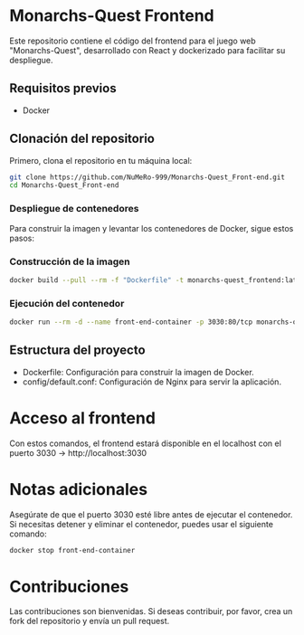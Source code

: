 # Monarchs-Quest Frontend

Este repositorio contiene el código del frontend para el juego web "Monarchs-Quest", desarrollado con React y dockerizado para facilitar su despliegue.

## Requisitos previos

- Docker

## Clonación del repositorio

Primero, clona el repositorio en tu máquina local:

```bash
git clone https://github.com/NuMeRo-999/Monarchs-Quest_Front-end.git
cd Monarchs-Quest_Front-end
```
### Despliegue de contenedores
Para construir la imagen y levantar los contenedores de Docker, sigue estos pasos:

### Construcción de la imagen
```bash
docker build --pull --rm -f "Dockerfile" -t monarchs-quest_frontend:latest .
```
### Ejecución del contenedor
```bash
docker run --rm -d --name front-end-container -p 3030:80/tcp monarchs-quest_frontend:latest
```
## Estructura del proyecto
 - Dockerfile: Configuración para construir la imagen de Docker.
 - config/default.conf: Configuración de Nginx para servir la aplicación.
   
# Acceso al frontend
  Con estos comandos, el frontend estará disponible en el localhost con el puerto 3030 -> http://localhost:3030

# Notas adicionales
  Asegúrate de que el puerto 3030 esté libre antes de ejecutar el contenedor.
  Si necesitas detener y eliminar el contenedor, puedes usar el siguiente comando:
  ```bash
  docker stop front-end-container
  ```
# Contribuciones
Las contribuciones son bienvenidas. Si deseas contribuir, por favor, crea un fork del repositorio y envía un pull request.

